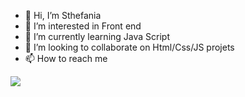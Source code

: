 - 👋 Hi, I’m Sthefania
- 👀 I’m interested in Front end
- 🌱 I’m currently learning Java Script
- 💞️ I’m looking to collaborate on Html/Css/JS projets 
- 📫 How to reach me

<a href="https://www.linkedin.com/in/sthefania-fernandess">
<img src="https://www.flaticon.com/br/icone-gratis/linkedin_4494471">
</a>


